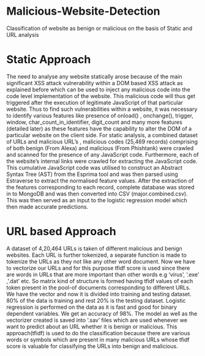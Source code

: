 # Malicious-Website-Detection
Classification of website as benign or malicious on the basis of Static and URL analysis

# Static Approach
The need to analyse any website statically arose because of the main significant XSS attack
vulnerability within a DOM based XSS attack as explained before which can be used to inject any
malicious code into the code level implementation of the website.
This malicious code will thus get triggered after the execution of legitimate JavaScript of that
particular website. Thus to find such vulnerabilities within a website, it was necessary to identify
various features like presence of onload() , onchange(), trigger, window, char_count_in_identifier,
digit_count and many more features (detailed later) as these features have the capability to alter the
DOM of a particular website on the client side.
For static analysis, a combined dataset of URLs and malicious URL’s , malicious codes (25,469
records) comprising of both benign (From Alexa) and malicious (From Phishtank) were crawled
and scanned for the presence of any JavaScript code.
Furthermore, each of the website’s internal links were crawled for extracting the JavaScript code.
This cumulative JavaScript code was utilised to construct an Abstract Syntax Tree (AST) from the
Esprima tool and was then parsed using Estraverse to extract the normalised feature values.
After the extraction of the features corresponding to each record, complete database was stored in to
MongoDB and was then converted into CSV (major.combined.csv). This was then served as an input
to the logistic regression model which then made accurate predictions.
# URL based Approach
A dataset of 4,20,464 URLs is taken of different malicious and benign websites. Each URL is further
tokenized, a separate function is made to tokenize the URLs as they not like any other word document.
Now we have to vectorize our URLs and for this purpose tfidf score is used since there are words in
URLs that are more important than other words e.g ‘virus’, ‘.exe’ ,’.dat’ etc. So matrix kind of
structure is formed having tfidf values of each token present in the pool-of documents corresponding
to different URLs. We have the vector and now it is divided into training and testing dataset. 80% of
the data is training and rest 20% is the testing dataset. Logistic regression is performed on the data as
it is fast and good for binary dependent variables. We get an accuracy of 98%. The model as well as
the vectorizer created is saved into ‘.sav’ files which are used whenever we want to predict about an
URL whether it is benign or malicious. This approach(tfidf) is used to do the classification because
there are various words or symbols which are present in many malicious URLs whose tfidf score is
valuable for classifying the URLs into benign and malicious.
